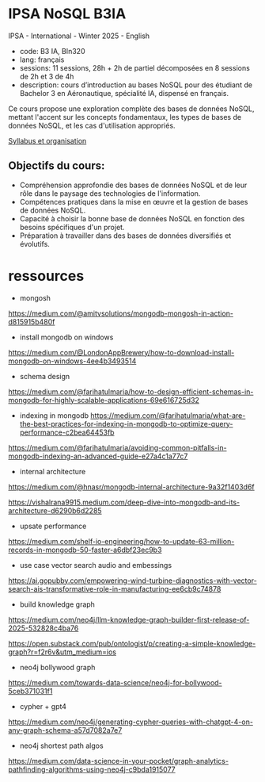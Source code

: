 # IPSA NoSQL B3IA

IPSA - International - Winter 2025 - English

- code: B3 IA, BIn320
- lang: français
- sessions: 11 sessions, 28h + 2h de partiel décomposées en 8 sessions de 2h et 3 de 4h
- description: cours d’introduction au bases NoSQL pour des étudiant de Bachelor 3 en Aéronautique, spécialité IA, dispensé en français.

Ce cours propose une exploration complète des bases de données NoSQL, mettant l'accent sur les concepts fondamentaux, les types de bases de données NoSQL, et les cas d'utilisation appropriés.


[Syllabus et organisation](https://docs.google.com/document/d/1IHEsvdrlGsvzYJ1z6L85tbfAdEIWmO2fxYAsfqfg8_Y/edit?tab=t.0)

## Objectifs du cours:

- Compréhension approfondie des bases de données NoSQL et de leur rôle dans le paysage des technologies de l'information.
- Compétences pratiques dans la mise en œuvre et la gestion de bases de données NoSQL.
- Capacité à choisir la bonne base de données NoSQL en fonction des besoins spécifiques d'un projet.
- Préparation à travailler dans des bases de données diversifiés et évolutifs.

# ressources 

- mongosh

https://medium.com/@amitvsolutions/mongodb-mongosh-in-action-d815915b480f

- install mongodb on windows 

https://medium.com/@LondonAppBrewery/how-to-download-install-mongodb-on-windows-4ee4b3493514

- schema design 

https://medium.com/@farihatulmaria/how-to-design-efficient-schemas-in-mongodb-for-highly-scalable-applications-69e616725d32

- indexing in mongodb 
https://medium.com/@farihatulmaria/what-are-the-best-practices-for-indexing-in-mongodb-to-optimize-query-performance-c2bea64453fb

https://medium.com/@farihatulmaria/avoiding-common-pitfalls-in-mongodb-indexing-an-advanced-guide-e27a4c1a77c7


- internal architecture

https://medium.com/@hnasr/mongodb-internal-architecture-9a32f1403d6f

https://vishalrana9915.medium.com/deep-dive-into-mongodb-and-its-architecture-d6290b6d2285

- upsate performance 

https://medium.com/shelf-io-engineering/how-to-update-63-million-records-in-mongodb-50-faster-a6dbf23ec9b3


- use case vector search audio and embessings 

https://ai.gopubby.com/empowering-wind-turbine-diagnostics-with-vector-search-ais-transformative-role-in-manufacturing-ee6cb9c74878

- build knowledge graph

https://medium.com/neo4j/llm-knowledge-graph-builder-first-release-of-2025-532828c4ba76

https://open.substack.com/pub/ontologist/p/creating-a-simple-knowledge-graph?r=f2r6v&utm_medium=ios

- neo4j bollywood graph 

https://medium.com/towards-data-science/neo4j-for-bollywood-5ceb371031f1

- cypher + gpt4 

https://medium.com/neo4j/generating-cypher-queries-with-chatgpt-4-on-any-graph-schema-a57d7082a7e7

- neo4j shortest path algos 

https://medium.com/data-science-in-your-pocket/graph-analytics-pathfinding-algorithms-using-neo4j-c9bda1915077

